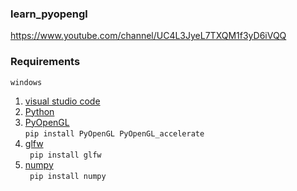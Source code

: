 ### learn_pyopengl
https://www.youtube.com/channel/UC4L3JyeL7TXQM1f3yD6iVQQ

### Requirements
`windows`<br/>
1. [visual studio code](https://code.visualstudio.com/)<br/>
2. [Python](https://www.python.org/)<br/>
3. [PyOpenGL](http://pyopengl.sourceforge.net/)<br/>
``` pip install PyOpenGL PyOpenGL_accelerate ```<br/>
4. [glfw](https://www.glfw.org/)<br/>
``` pip install glfw```<br/>
5. [numpy](https://numpy.org/install/)<br/>
``` pip install numpy```<br/>
